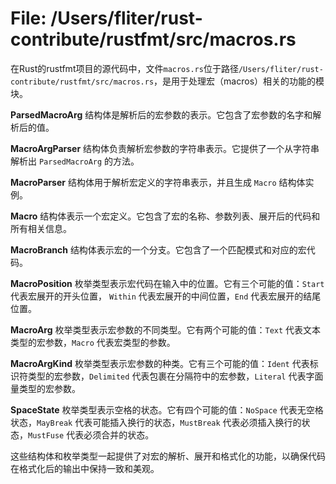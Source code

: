 # File: /Users/fliter/rust-contribute/rustfmt/src/macros.rs

在Rust的rustfmt项目的源代码中，文件`macros.rs`位于路径`/Users/fliter/rust-contribute/rustfmt/src/macros.rs`，是用于处理宏（macros）相关的功能的模块。

**ParsedMacroArg** 结构体是解析后的宏参数的表示。它包含了宏参数的名字和解析后的值。

**MacroArgParser** 结构体负责解析宏参数的字符串表示。它提供了一个从字符串解析出 `ParsedMacroArg` 的方法。

**MacroParser** 结构体用于解析宏定义的字符串表示，并且生成 `Macro` 结构体实例。

**Macro** 结构体表示一个宏定义。它包含了宏的名称、参数列表、展开后的代码和所有相关信息。

**MacroBranch** 结构体表示宏的一个分支。它包含了一个匹配模式和对应的宏代码。

**MacroPosition** 枚举类型表示宏代码在输入中的位置。它有三个可能的值：`Start` 代表宏展开的开头位置， `Within` 代表宏展开的中间位置，`End` 代表宏展开的结尾位置。

**MacroArg** 枚举类型表示宏参数的不同类型。它有两个可能的值：`Text` 代表文本类型的宏参数，`Macro` 代表宏类型的参数。

**MacroArgKind** 枚举类型表示宏参数的种类。它有三个可能的值：`Ident` 代表标识符类型的宏参数，`Delimited` 代表包裹在分隔符中的宏参数，`Literal` 代表字面量类型的宏参数。

**SpaceState** 枚举类型表示空格的状态。它有四个可能的值：`NoSpace` 代表无空格状态，`MayBreak` 代表可能插入换行的状态，`MustBreak` 代表必须插入换行的状态，`MustFuse` 代表必须合并的状态。

这些结构体和枚举类型一起提供了对宏的解析、展开和格式化的功能，以确保代码在格式化后的输出中保持一致和美观。


